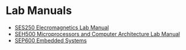 # Lab Manuals

- [SES250 Elecromagnetics Lab Manual](ses250/)
- [SEH500 Microprocessors and Computer Architecture Lab Manual](seh500/)
- [SEP600 Embedded Systems](sep600/)